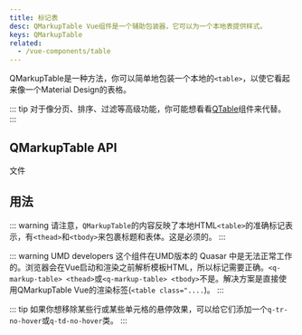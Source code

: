 ```yaml
---
title: 标记表
desc: QMarkupTable Vue组件是一个辅助包装器，它可以为一个本地表提供样式。
keys: QMarkupTable
related:
  - /vue-components/table
---
```


QMarkupTable是一种方法，你可以简单地包装一个本地的`<table>`，以使它看起来像一个Material Design的表格。

::: tip
对于像分页、排序、过滤等高级功能，你可能想看看[QTable](/vue-components/table)组件来代替。
:::

## QMarkupTable API

<QMarkupTable>文件

## 用法

::: warning
请注意，`QMarkupTable`的内容反映了本地HTML`<table>`的准确标记表示，有`<thead>`和`<tbody>`来包裹标题和表体。这是必须的。
:::

::: warning UMD developers
这个组件在UMD版本的 Quasar 中是无法正常工作的。浏览器会在Vue启动和渲染之前解析模板HTML，所以标记需要正确。`<q-markup-table> <thead>`或`<q-markup-table> <tbody>`不是。解决方案是直接使用QMarkupTable Vue的渲染标签(`<table class="....`)。
:::

<doc-example title="基本" file="QMarkupTable/Basic" no-edit />

<doc-example title="分离器" file="QMarkupTable/Separators" no-edit />

<doc-example title="黑暗" file="QMarkupTable/Dark" no-edit />

<doc-example title="自定义" file="QMarkupTable/Customization" no-edit />

::: tip
如果你想移除某些行或某些单元格的悬停效果，可以给它们添加一个`q-tr-no-hover`或`q-td-no-hover`类。
:::
